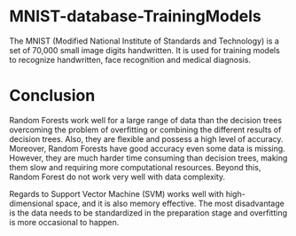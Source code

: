# MNIST-database-TrainingModels
The MNIST (Modified National Institute of Standards and Technology) is a set of 70,000 small image digits handwritten. It is used for training models to recognize handwritten, face recognition and medical diagnosis. 

# Conclusion
Random Forests work well for a large range of data than the decision trees overcoming the problem of overfitting or combining the different results of decision trees. Also, they are flexible and possess a high level of accuracy. Moreover, Random Forests have good accuracy even some data is missing. However, they are much harder time consuming than decision trees, making them slow and requiring more computational resources. Beyond this, Random Forest do not work very well with data complexity.

Regards to Support Vector Machine (SVM) works well with high-dimensional space, and it is also memory effective. The most disadvantage is the data needs to be standardized in the preparation stage and overfitting is more occasional to happen.




